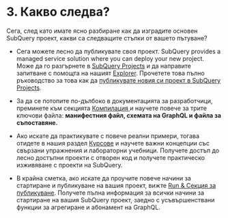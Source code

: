 # 3. Какво следва?

Сега, след като имате ясно разбиране как да изградите основен SubQuery проект, какви са следващите стъпки от вашето пътуване?

- Сега можете лесно да публикувате своя проект. SubQuery provides a managed service solution where you can deploy your new project. Може да го разгърнете в [SubQuery Projects](https://project.subquery.network) и да направите запитване с помощта на нашият [Explorer](https://explorer.subquery.network). Прочетете това пълно ръководство за това как да [публикувате новия си проект в SubQuery Projects](../run_publish/publish.md).

- За да се потопите по-дълбоко в документацията за разработчици, преминете към секцията [Компилация ](../../build/introduction.md) и научете повече за трите ключови файла: **манифестния файл, схемата на GraphQL и файла за съпоставяне.**

- Ако искате да практикувате с повече реални примери, тогава отидете в нашия раздел [Курсове](../academy/herocourse/welcome.md) и научете важни концепции със свързани упражнения и лабораторни учебници. Получете достъп до лесно достъпни проекти с отворен код и получете практическо изживяване с проекти на SubQuery.

- В крайна сметка, ако искате да проучите повече начини за стартиране и публикуване на вашия проект, вижте [Run & Секция за публикуване](../../run_publish/run.md). Получете пълна информация за всички начини за стартиране на вашия SubQuery проект, заедно с усъвършенствани функции за агрегиране и абонамент на GraphQL.
